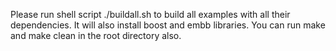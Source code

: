 
﻿Please run shell script ./buildall.sh to build all examples with all their dependencies. 
It will also install boost and embb libraries. 
You can run make and make clean in the root directory also.



